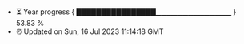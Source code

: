 - ⏳ Year progress { ████████████████▁▁▁▁▁▁▁▁▁▁▁▁▁▁ } 53.83 %
- ⏰ Updated on Sun, 16 Jul 2023 11:14:18 GMT


